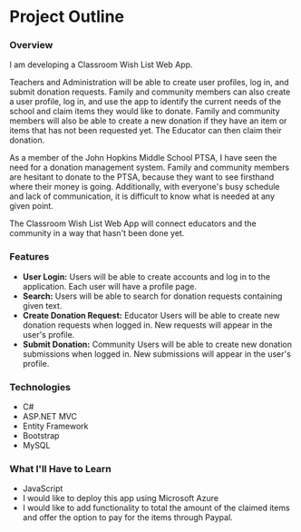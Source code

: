 # Project Outline

### Overview
I am developing a Classroom Wish List Web App. 


Teachers and Administration will be able to create user profiles, log in, and submit donation requests. Family and community
members can also create a user profile, log in, and use the app to identify the current needs of the school and claim items they would like to donate. Family and community
members will also be able to create a new donation if they have an item or items that has not been requested yet. The Educator can then claim their donation. 


As a member of the John Hopkins Middle School PTSA, I have seen the need for a donation management system. Family and community members are hesitant to donate to the PTSA, because they want
to see firsthand where their money is going. Additionally, with everyone's busy schedule and lack of communication, it is difficult to know what is needed at any given point. 


The Classroom Wish List Web App will connect educators and the community in a way that hasn't been done yet.

### Features
- **User Login:** Users will be able to create accounts and log in to the application. Each user will have a profile page.
- **Search:** Users will be able to search for donation requests containing given text.
- **Create Donation Request:** Educator Users will be able to create new donation requests when logged in. New requests will appear in the user's profile.
- **Submit Donation:** Community Users will be able to create new donation submissions when logged in. New submissions will appear in the user's profile.

### Technologies
- C#
- ASP.NET MVC
- Entity Framework
- Bootstrap
- MySQL

### What I'll Have to Learn
- JavaScript
- I would like to deploy this app using Microsoft Azure
- I would like to add functionality to total the amount of the claimed items and offer the option to pay for the items through Paypal.